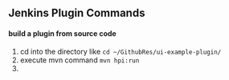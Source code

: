 ## Jenkins Plugin Commands

#### build a plugin from source code

1. cd into the directory like ```cd ~/GithubRes/ui-example-plugin/```
2. execute mvn command ```mvn hpi:run```
3. 